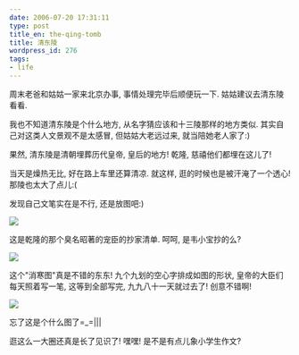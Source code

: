 ```yaml
---
date: 2006-07-20 17:31:11
type: post
title_en: the-qing-tomb
title: 清东陵
wordpress_id: 276
tags:
- life
---
```


周末老爸和姑姑一家来北京办事, 事情处理完毕后顺便玩一下. 姑姑建议去清东陵看看.

我也不知道清东陵是个什么地方, 从名字猜应该和十三陵那样的地方类似. 其实自己对这类人文景观不是太感冒, 但姑姑大老远过来, 就当陪她老人家了:)

果然, 清东陵是清朝埋葬历代皇帝, 皇后的地方! 乾隆, 慈禧他们都埋在这儿了!

当天是燥热无比, 好在路上车里还算清凉. 就这样, 逛的时候也是被汗淹了一个透心! 那陵也太大了点儿:(

发现自己文笔实在是不行, 还是放图吧:)

[![](http://static.flickr.com/67/191643738_0d3cb00761_m.jpg)](http://www.flickr.com/photos/nickcheng/191643738/)

这是乾隆的那个臭名昭著的宠臣的抄家清单. 呵呵, 是韦小宝抄的么?

[![](http://static.flickr.com/56/191643788_fffd9f7977_m.jpg)](http://www.flickr.com/photos/nickcheng/191643788/)

这个"消寒图"真是不错的东东! 九个九划的空心字排成如图的形状, 皇帝的大臣们每天照着写一笔, 这等到全部写完, 九九八十一天就过去了! 创意不错啊!

[![](http://static.flickr.com/75/191643819_7b433ae324_m.jpg)](http://www.flickr.com/photos/nickcheng/191643819/)

忘了这是个什么图了=_=|||

逛这么一大圈还真是长了见识了! 嘿嘿! 是不是有点儿象小学生作文?
